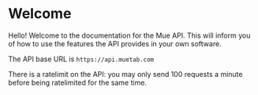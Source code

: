 # Welcome

Hello! Welcome to the documentation for the Mue API. This will inform you of how to use the features the API provides in your own software.

The API base URL is `https://api.muetab.com`

There is a ratelimit on the API: you may only send 100 requests a minute before being ratelimited for the same time.
